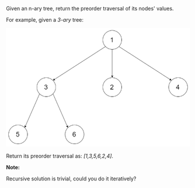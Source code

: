 Given an n-ary tree, return the preorder traversal of its nodes' values.

For example, given a *3-ary* tree:

![](narytreeexample.png)

Return its preorder traversal as: *[1,3,5,6,2,4]*.

**Note:**

Recursive solution is trivial, could you do it iteratively?